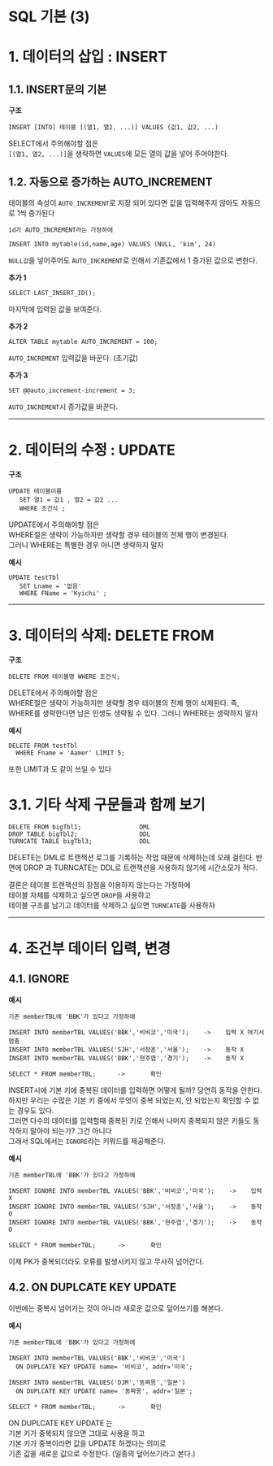 SQL 기본 (3)
=======================
# 1. 데이터의 삽입 : INSERT

## 1.1. INSERT문의 기본
**구조**
```
INSERT [INTO] 테이블 [(열1, 열2, ...)] VALUES (값1, 값2, ...)
```
SELECT에서 주의해야할 점은  
```[(열1, 열2, ...)]```을 생략하면 ```VALUES```에 모든 열의 값을 넣어 주어야한다.   

## 1.2. 자동으로 증가하는 AUTO_INCREMENT
테이블의 속성이 ```AUTO_INCREMENT```로 지정 되어 있다면 
값을 입력해주지 않아도 자동으로 1씩 증가된다 
```
id가 AUTO_INCREMENT라는 가정하에 

INSERT INTO mytable(id,name,age) VALUES (NULL, 'kim', 24)
```
```NULL값```을 넣어주어도 ```AUTO_INCREMENT```로 인해서 기존값에서 1 증가된 값으로 변한다.  
  
**추가 1**
```
SELECT LAST_INSERT_ID();
```
마지막에 입력된 값을 보여준다.  
  
**추가 2**
```
ALTER TABLE mytable AUTO_INCREMENT = 100;
```
```AUTO_INCREMENT``` 입력값을 바꾼다. (초기값)  
  
**추가 3**  
```
SET @@auto_increment-increment = 3;  
```
```AUTO_INCREMENT```시 증가값을 바꾼다.  

***
# 2. 데이터의 수정 : UPDATE
**구조**
```
UPDATE 테이블이름
   SET 열1 = 값1 , 열2 = 값2 ...
   WHERE 조건식 ;
```
UPDATE에서 주의해야할 점은  
WHERE절은 생략이 가능하지만 생략할 경우 테이블의 전체 행이 변경된다.  
그러니 WHERE는 특별한 경우 아니면 생략하지 말자  
  
**예시**
```
UPDATE testTbl
   SET Lname = '없음'
   WHERE FName = 'Kyichi' ;
```  

***
# 3. 데이터의 삭제: DELETE FROM
**구조**
```
DELETE FROM 테이블명 WHERE 조건식;
```
DELETE에서 주의해야할 점은  
WHERE절은 생략이 가능하지만 생략할 경우 테이블의 전체 행이 삭제된다.
즉, WHERE를 생략한다면 남은 인생도 생략될 수 있다. 
그러니 WHERE는 생략하지 말자 
  
**예시**
```
DELETE FROM testTbl
  WHERE Fname = 'Aamer' LIMIT 5;
```  
또한 LIMIT과 도 같이 쓰일 수 있다

# 3.1. 기타 삭제 구문들과 함께 보기
```
DELETE FROM bigTbl1;                DML
DROP TABLE bigTbl2;                 DDL
TURNCATE TABLE bigTbl3;             DDL
```
DELETE는 DML로 트랜잭션 로그를 기록하는 작업 때문에 삭제하는데 오래 걸린다.
반면에 DROP 과 TURNCATE는 DDL로 트랜잭션을 사용하지 않기에 시간소모가 적다.   
  
결론은 테이블 트랜잭션의 장점을 이용하지 않는다는 가정하에   
테이블 자체를 삭제하고 싶으면 ```DROP```을 사용하고  
테이블 구조를 남기고 데이터를 삭제하고 싶으면 ```TURNCATE```를 사용하자  

***
# 4. 조건부 데이터 입력, 변경
## 4.1. IGNORE
**예시**
```
기존 memberTBL에 'BBK'가 있다고 가정하에

INSERT INTO memberTBL VALUES('BBK','비비코','미국');    ->    입력 X 여기서 멈춤
INSERT INTO memberTBL VALUES('SJH','서장훈','서울');    ->    동작 X
INSERT INTO memberTBL VALUES('BBK','현주엽','경기');    ->    동작 X

SELECT * FROM memberTBL;      ->       확인
```

INSERT시에 기본 키에 중복된 데이터를 입력하면 어떻게 될까? 당연히 동작을 안한다.   
하지만 우리는 수많은 기본 키 중에서 무엇이 중복 되었는지, 안 되었는지 확인할 수 없는 경우도 있다.   
그러면 다수의 데이터를 입력할때 중복된 키로 인해서 나머지 중복되지 않은 키들도 동작하지 말아야 되는가? 그건 아니다  
그래서 SQL에서는 ```IGNORE```라는 키워드를 제공해준다.   
  
**예시**
```
기존 memberTBL에 'BBK'가 있다고 가정하에

INSERT IGNORE INTO memberTBL VALUES('BBK','비비코','미국');    ->    입력 X
INSERT IGNORE INTO memberTBL VALUES('SJH','서장훈','서울');    ->    동작 O
INSERT IGNORE INTO memberTBL VALUES('BBK','현주엽','경기');    ->    동작 O

SELECT * FROM memberTBL;      ->       확인
```
이제 PK가 중복되더라도 오류를 발생시키지 않고 무사히 넘어간다.  

## 4.2. ON DUPLCATE KEY UPDATE
이번에는 중복시 넘어가는 것이 아니라 새로운 값으로 덮어쓰기를 해본다.  
  
**예시**
```
기존 memberTBL에 'BBK'가 있다고 가정하에

INSERT INTO memberTBL VALUES('BBK','비비코','미국')
  ON DUPLCATE KEY UPDATE name= '비비코', addr='미국';

INSERT INTO memberTBL VALUES('DJM','동짜몽','일본')
  ON DUPLCATE KEY UPDATE name= '동짜몽', addr='일본';

SELECT * FROM memberTBL;      ->       확인
```
ON DUPLCATE KEY UPDATE 는  
기본 키가 중복되지 않으면 그대로 사용을 하고   
기본 키가 중복이라면 값을 UPDATE 하겠다는 의미로  
기존 값을 새로운 값으로 수정한다. (일종의 덮어쓰기라고 본다.)
